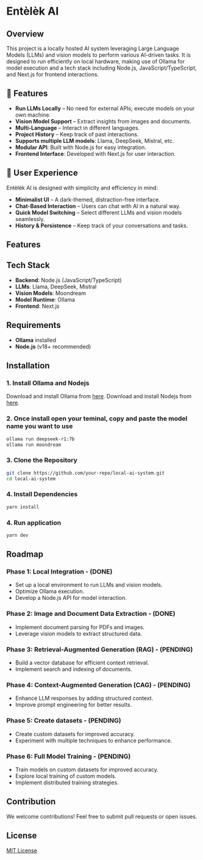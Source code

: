# Entèlèk AI

## Overview

This project is a locally hosted AI system leveraging Large Language Models (LLMs) and vision models to perform various AI-driven tasks. It is designed to run efficiently on local hardware, making use of Ollama for model execution and a tech stack including Node.js, JavaScript/TypeScript, and Next.js for frontend interactions.

## 🚀 Features

- **Run LLMs Locally** – No need for external APIs; execute models on your own machine.
- **Vision Model Support** – Extract insights from images and documents.
- **Multi-Language** – Interact in different languages.
- **Project History** – Keep track of past interactions.
- **Supports multiple LLM models**: Llama, DeepSeek, Mistral, etc.
- **Modular API**: Built with Node.js for easy integration.
- **Frontend Interface**: Developed with Next.js for user interaction.

## 🎨 User Experience

Entèlèk AI is designed with simplicity and efficiency in mind:

- **Minimalist UI** – A dark-themed, distraction-free interface.
- **Chat-Based Interaction** – Users can chat with AI in a natural way.
- **Quick Model Switching** – Select different LLMs and vision models seamlessly.
- **History & Persistence** – Keep track of your conversations and tasks.

## Features

## Tech Stack

- **Backend**: Node.js (JavaScript/TypeScript)
- **LLMs**: Llama, DeepSeek, Mistral
- **Vision Models**: Moondream
- **Model Runtime**: Ollama
- **Frontend**: Next.js

## Requirements

- **Ollama** installed
- **Node.js** (v18+ recommended)

## Installation

### 1. Install Ollama and Nodejs

Download and install Ollama from [here](https://ollama.ai).
Download and install Nodejs from [here](https://nodejs.org/en/download).

### 2. Once install open your teminal, copy and paste the model name you want to use

```bash
ollama run deepseek-r1:7b
ollama run moondream
```

### 3. Clone the Repository

```bash
git clone https://github.com/your-repo/local-ai-system.git
cd local-ai-system
```

### 4. Install Dependencies

```bash
yarn install
```

### 4. Run application

```bash
yarn dev
```

## Roadmap

### Phase 1: Local Integration - (DONE)

- Set up a local environment to run LLMs and vision models.
- Optimize Ollama execution.
- Develop a Node.js API for model interaction.

### Phase 2: Image and Document Data Extraction - (DONE)

- Implement document parsing for PDFs and images.
- Leverage vision models to extract structured data.

### Phase 3: Retrieval-Augmented Generation (RAG) - (PENDING)

- Build a vector database for efficient context retrieval.
- Implement search and indexing of documents.

### Phase 4: Context-Augmented Generation (CAG) - (PENDING)

- Enhance LLM responses by adding structured context.
- Improve prompt engineering for better results.

### Phase 5: Create datasets - (PENDING)

- Create custom datasets for improved accuracy.
- Experiment with multiple techniques to enhance performance.

### Phase 6: Full Model Training - (PENDING)

- Train models on custom datasets for improved accuracy.
- Explore local training of custom models.
- Implement distributed training strategies.

## Contribution

We welcome contributions! Feel free to submit pull requests or open issues.

## License

[MIT License](LICENSE)
